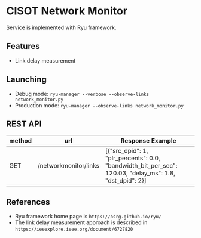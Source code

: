 # CISOT Network Monitor
Service is implemented with Ryu framework.

## Features
- Link delay measurement

## Launching
- Debug mode: `ryu-manager --verbose --observe-links network_monitor.py `
- Production mode: `ryu-manager --observe-links network_monitor.py `

## REST API
| method |          url          | Response Example                                   |
|--------|:---------------------:|----------------------------------------------------|
| GET    | /networkmonitor/links | [{"src_dpid": 1, "plr_percents": 0.0, "bandwidth_bit_per_sec": 120.03, "delay_ms": 1.8, "dst_dpid": 2}] |

## References
- Ryu framework home page is `https://osrg.github.io/ryu/`
- The link delay measurement approach is described in `https://ieeexplore.ieee.org/document/6727820`